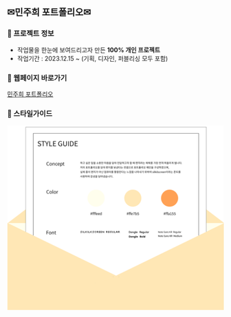 ## ✉민주희 포트폴리오✉

### 📌 프로젝트 정보
+ 작업물을 한눈에 보여드리고자 만든 **100% 개인 프로젝트**
+ 작업기간 : 2023.12.15 ~ (기획, 디자인, 퍼블리싱 모두 포함)

### 📌 웹페이지 바로가기
[민주희 포트폴리오](https://juheee2.github.io/)


### 📌 스타일가이드
<img src="https://github.com/juheee2/juheee2.github.io/blob/main/style-guide.png"/>



